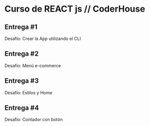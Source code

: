 # Curso de REACT js // CoderHouse

## Entrega #1

Desafío: Crear la App utilizando el CLI

## Entrega #2

Desafío: Menú e-commerce

## Entrega #3

Desafío: Estilos y Home

## Entrega #4

Desafío: Contador con botón


